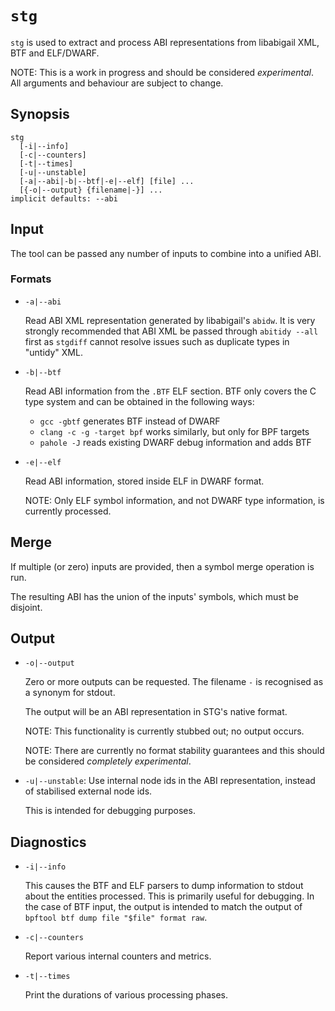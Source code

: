# `stg`

`stg` is used to extract and process ABI representations from libabigail XML,
BTF and ELF/DWARF.

NOTE: This is a work in progress and should be considered *experimental*. All
arguments and behaviour are subject to change.

## Synopsis

```
stg
  [-i|--info]
  [-c|--counters]
  [-t|--times]
  [-u|--unstable]
  [-a|--abi|-b|--btf|-e|--elf] [file] ...
  [{-o|--output} {filename|-}] ...
implicit defaults: --abi
```

## Input

The tool can be passed any number of inputs to combine into a unified ABI.

### Formats

*   `-a|--abi`

    Read ABI XML representation generated by libabigail's `abidw`. It is very
    strongly recommended that ABI XML be passed through `abitidy --all` first as
    `stgdiff` cannot resolve issues such as duplicate types in "untidy" XML.

*   `-b|--btf`

    Read ABI information from the `.BTF` ELF section. BTF only covers the C type
    system and can be obtained in the following ways:

    *   `gcc -gbtf` generates BTF instead of DWARF
    *   `clang -c -g -target bpf` works similarly, but only for BPF targets
    *   `pahole -J` reads existing DWARF debug information and adds BTF

*   `-e|--elf`

    Read ABI information, stored inside ELF in DWARF format.

    NOTE: Only ELF symbol information, and not DWARF type information, is
    currently processed.

## Merge

If multiple (or zero) inputs are provided, then a symbol merge operation is run.

The resulting ABI has the union of the inputs' symbols, which must be disjoint.

## Output

*   `-o|--output`

    Zero or more outputs can be requested. The filename `-` is recognised as a
    synonym for stdout.

    The output will be an ABI representation in STG's native format.

    NOTE: This functionality is currently stubbed out; no output occurs.

    NOTE: There are currently no format stability guarantees and this should be
    considered *completely experimental*.

*   `-u|--unstable`: Use internal node ids in the ABI representation, instead of
    stabilised external node ids.

    This is intended for debugging purposes.

## Diagnostics

*   `-i|--info`

    This causes the BTF and ELF parsers to dump information to stdout about the
    entities processed. This is primarily useful for debugging. In the case of
    BTF input, the output is intended to match the output of `bpftool btf dump
    file "$file" format raw`.

*   `-c|--counters`

    Report various internal counters and metrics.

*   `-t|--times`

    Print the durations of various processing phases.
